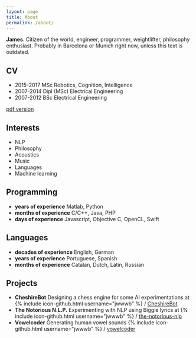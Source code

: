 ```yaml
---
layout: page
title: About
permalink: /about/
---
```


**James**. Citizen of the world, engineer, programmer, weightlifter, philosophy enthusiast. Probably in Barcelona or Munich right now, unless this text is outdated.

## CV
* 2015-2017 MSc Robotics, Cognition, Intelligence
* 2007-2014 Dipl (MSc) Electrical Engineering
* 2007-2012 BSc Electrical Engineering

[pdf version](f.jwwwb.com/test.pdf)

## Interests
* NLP
* Philosophy
* Acoustics
* Music
* Languages
* Machine learning

## Programming 
* **years of experience** Matlab, Python
* **months of experience** C/C++, Java, PHP
* **days of experience** Javascript, Objective C, OpenCL, Swift

## Languages
* **decades of experience** English, German 
* **years of experience** Portuguese, Spanish 
* **months of experience** Catalan, Dutch, Latin, Russian

## Projects
* **CheshireBot** Designing a chess engine for some AI experimentations at
{% include icon-github.html username="jwwwb" %} /
[CheshireBot](https://github.com/jwwwb/CheshireBot)
* **The Notorious N.L.P.** Experimenting with NLP using Biggie lyrics at
{% include icon-github.html username="jwwwb" %} /
[the-notorious-nlp](https://github.com/jwwwb/the-notorious-nlp)
* **Vowelcoder** Generating human vowel sounds
{% include icon-github.html username="jwwwb" %} /
[vowelcoder](https://github.com/jwwwb/vowelcoder)